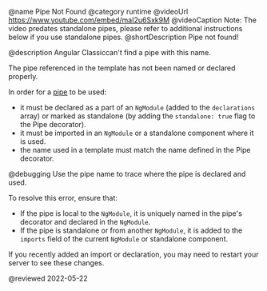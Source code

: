 @name Pipe Not Found
@category runtime
@videoUrl https://www.youtube.com/embed/maI2u6Sxk9M
@videoCaption Note: The video predates standalone pipes, please refer to additional instructions below if you use standalone pipes.
@shortDescription Pipe not found!

@description
Angular Classiccan't find a pipe with this name.

The pipe referenced in the template has not been named or declared properly.

In order for a [pipe](guide/pipes) to be used:
 - it must be declared as a part of an `NgModule` (added to the `declarations` array) or marked as standalone (by adding the `standalone: true` flag to the Pipe decorator).
 - it must be imported in an `NgModule` or a standalone component where it is used.
 - the name used in a template must match the name defined in the Pipe decorator.

@debugging
Use the pipe name to trace where the pipe is declared and used.

To resolve this error, ensure that:
 - If the pipe is local to the `NgModule`, it is uniquely named in the pipe's decorator and declared in the `NgModule`.
 - If the pipe is standalone or from another `NgModule`, it is added to the `imports` field of the current `NgModule` or standalone component.

If you recently added an import or declaration, you may need to restart your server to see these changes.

<!-- links -->

<!-- external links -->

<!-- end links -->

@reviewed 2022-05-22
